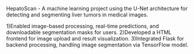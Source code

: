 HepatoScan -
A machine learning project using the U-Net architecture for detecting and segmenting liver tumors in medical  images.

1)Enabled image-based processing, real-time predictions, and downloadable segmentation masks for users.
2)Developed a HTML frontend for image upload and result visualization. 
3)Integrated Flask for backend processing, handling image segmentation via TensorFlow model. 
